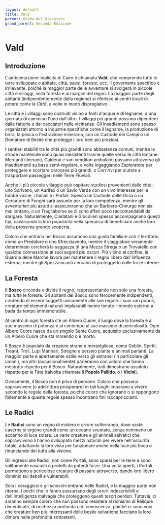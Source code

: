 ```yaml
---
layout: default
title: Vald
parent: Guida del Giocatore
grand_parent: Seconda Edizione
---
```


# Vald

## Introduzione

L'ambientazione implicita di Cairn è chiamata **Vald**, che comprende tutte le terre sviluppate o abitate, città, paesi, foreste, ecc. Il governante specifico è irrilevante, poiché la maggior parte delle avventure si svolgerà in piccole città e villaggi, nella foresta e ai margini del regno. La maggior parte degli abitanti (indipendentemente dalla regione) si riferisce ai centri locali di potere come le _Città_, a volte in modo dispregiativo.

Le città e i villaggi sono costruiti vicino a fonti d'acqua e di legname, a una giornata di cammino l'uno dall'altro. I villaggi più grandi possono dipendere dalle fattorie e dai cacciatori nelle vicinanze. Gli insediamenti sono spesso organizzati attorno a industrie specifiche come il legname, la produzione di birra, la pesca o l'estrazione mineraria, con un Custode dei Campi o un Domatore di Bestie che protegge i loro beni più preziosi.

I sentieri stabiliti tra le città più grandi sono abbastanza comuni, mentre le strade mantenute sono quasi inesistenti tranne quelle verso le città lontane. Mercanti itineranti, Calderai e vari venditori ambulanti passano attraverso gli insediamenti su base semi-regolare, a volte ingaggiando Esploratore per proteggere e scortare carovane più grandi, o Corririvi per aiutare a trasportare passeggeri nelle Terre Fluviali.

Anche il più piccolo villaggio può ospitare studiosi provenienti dalle città: uno Scrivano, un Aurifex o un Savio Verde con un vivo interesse per le tombe vicine, i tumuli e i Portali. Spesso un Custode delle Ossa o un Cercatore di Funghi sarà assunto per la loro competenza, mentre gli avventurieri più astuti si assicureranno che un Barbiere-Chirurgo non sia mai lontano, o un Tragliaborse se ci sono affari poco raccomandabili da sbrigare. Naturalmente, Ciarlatani e Giocolieri spesso accompagnano questi tipi, cavalcando la loro popolarità nella speranza di beneficiare anche loro della prossima grande scoperta.

Coloro che entrano nel Bosco assumono una guida familiare con il territorio, come un Predatore o uno Sfrecciavento, mentre il viaggiatore veramente determinato cercherà la saggezza di una Mezza Strega o un Trovatello con qualche connessione ai suoi segreti più oscuri. Più vicino al confine, la Guardia delle Marche lavora per mantenere il regno libero dall'influenza esterna, mentre gli Spezzaincanti cercano di proteggerlo dalle forze interne.

## La Foresta

Il **Bosco** circonda e divide il regno, rappresentando non solo una foresta, ma _tutte_ le foreste. Gli abitanti del Bosco sono ferocemente indipendenti, credendo di essere soggetti unicamente alle sue regole. I suoi vari popoli, creature ed elementi naturali implacabili hanno tenuto il mondo esterno a bada da tempo immemorabile.

Al centro di ogni foresta c'è un Albero Cuore, il luogo dove la foresta è al suo massimo di potenza e al contempo al suo massimo di pericolosità. Ogni Albero Cuore nasce da un singolo Seme Cuore, acquisito esclusivamente da un Albero Cuore che sta morendo o è morto.

Il Bosco è popolato da creature strane e meravigliose, come Goblin, Spiriti, Treant, Troll, Lupi Mannari, Streghe e persino piante e animali parlanti. La maggior parte è apertamente ostile verso gli estranei (in particolare gli umani), ma altri (occasionalmente) parleranno con coloro che hanno mostrato rispetto per il Bosco. Naturalmente, tutti dimostrano assoluto rispetto per le Fate (talvolta chiamate il **Popolo Pallido**, o i **Vicini**).

Ovviamente, il Bosco non è privo di persone. Coloro che possono sopravvivere (o addirittura prosperare) in tali luoghi imparano a vivere secondo le regole della foresta, poiché coloro che ignorano o si oppongono follemente a queste regole spesso incontrano fini raccapriccianti.

## Le Radici

Le **Radici** sono un regno di mistero e orrore sotterraneo, dove vaste caverne si ergono grandi come un oceano svuotato, senza nemmeno un accenno di luce solare. Le varie creature e gli animali selvatici che sopravvivono lì hanno sviluppato mezzi naturali per vivere nell'oscurità totale, adattando la loro vista per funzionare anche nella luce più fioca o rinunciando del tutto alla visione.

Gli ingressi alle Radici, noti come Portali, sono sparsi per le terre e sono solitamente nascosti o protetti da potenti forze. Una volta aperti, i Portali permettono a pericolose creature di passare attraverso, dando loro libero dominio sui deboli e vulnerabili.

Solo i coraggiosi e gli sciocchi entrano nelle Radici, e la maggior parte non ritorna. I pochi che lo fanno sussurrano degli orrori indescrivibili e dell'intelligenza malvagia che proteggono questi tesori perduti. Tuttavia, ci saranno sempre coloro che non possono resistere al richiamo di Reliquie dimenticate, di ricchezza profonda o di conoscenza, poiché ci sono voci che creature ben più interessanti delle bestie selvatiche facciano la loro dimora nelle profondità sottostanti.